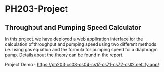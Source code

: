 # PH203-Project

## Throughput and Pumping Speed Calculator

In this project, we have deployed a web application interface for the calculation of throughput and pumping speed using two different methods i.e. using gas equation and the formula for pumping speed for a diaphragm pump. Details about the theory can be found in the report.

Project Demo - https://ph203-cs03-cs04-cs17-cs71-cs72-cs82.netlify.app/
